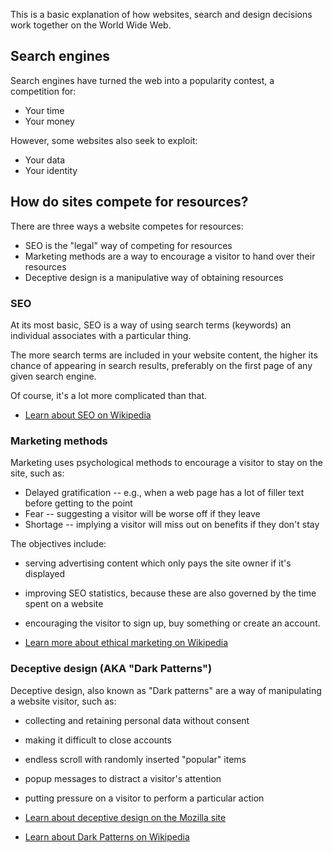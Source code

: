 This is a basic explanation of how websites, search and design decisions work together on the World Wide Web.

## Search engines

Search engines have turned the web into a popularity contest, a competition for:

* Your time
* Your money

However, some websites also seek to exploit:

* Your data
* Your identity

## How do sites compete for resources?

There are three ways a website competes for resources:

* SEO is the "legal" way of competing for resources
* Marketing methods are a way to encourage a visitor to hand over their resources
* Deceptive design is a manipulative way of obtaining resources

### SEO

At its most basic, SEO is a way of using search terms (keywords) an individual associates with a particular thing.

The more search terms are included in your website content, the higher its chance of appearing in search results, preferably on the first page of any given search engine.

Of course, it's a lot more complicated than that.

* [Learn about SEO on Wikipedia](https://en.wikipedia.org/wiki/Search_engine_optimization)

### Marketing methods

Marketing uses psychological methods to encourage a visitor to stay on the site, such as:

* Delayed gratification -- e.g., when a web page has a lot of filler text before getting to the point
* Fear -- suggesting a visitor will be worse off if they leave
* Shortage -- implying a visitor will miss out on benefits if they don't stay

The objectives include:
* serving advertising content which only pays the site owner if it's displayed
* improving SEO statistics, because these are also governed by the time spent on a website
* encouraging the visitor to sign up, buy something or create an account.

* [Learn more about ethical marketing on Wikipedia](https://en.wikipedia.org/wiki/Marketing_ethics)

### Deceptive design (AKA "Dark Patterns")

Deceptive design, also known as "Dark patterns" are a way of manipulating a website visitor, such as:

* collecting and retaining personal data without consent
* making it difficult to close accounts
* endless scroll with randomly inserted "popular" items
* popup messages to distract a visitor's attention
* putting pressure on a visitor to perform a particular action

* [Learn about deceptive design on the Mozilla site](https://blog.mozilla.org/en/internet-culture/mozilla-explains/deceptive-design-patterns/)
* [Learn about Dark Patterns on Wikipedia](https://en.wikipedia.org/wiki/Dark_pattern)
